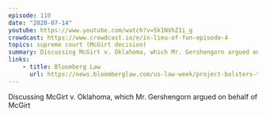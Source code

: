 ```yaml
---
episode: 110
date: "2020-07-14"
youtube: https://www.youtube.com/watch?v=5k1NVhZ1i_g
crowdcast: https://www.crowdcast.io/e/in-lieu-of-fun-episode-4
topics: supreme court (McGirt decision)
summary: Discussing McGirt v. Oklahoma, which Mr. Gershengorn argued on behalf of McGirt
links:
    - title: Bloomberg Law
      url: https://news.bloomberglaw.com/us-law-week/project-bolsters-tribes-high-court-claims-following-defeats
---
```


Discussing McGirt v. Oklahoma, which Mr. Gershengorn argued on behalf of McGirt
